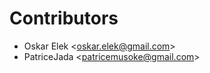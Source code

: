# Contributors

-   Oskar Elek \<<oskar.elek@gmail.com>\>
-   PatriceJada \<<patricemusoke@gmail.com>\>